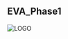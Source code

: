 ## EVA_Phase1
![LOGO](https://user-images.githubusercontent.com/49491447/58350284-0d45bb00-7e83-11e9-934d-03a96259fa88.png)
